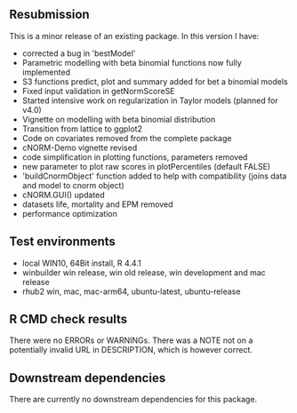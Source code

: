 ## Resubmission
This is a minor release of an existing package. In this version I have:

*    corrected a bug in 'bestModel'
*    Parametric modelling with beta binomial functions now fully implemented
*    S3 functions predict, plot and summary added for bet a binomial models
*    Fixed input validation in getNormScoreSE    
*    Started intensive work on regularization in Taylor models (planned for v4.0)
*    Vignette on modelling with beta binomial distribution
*    Transition from lattice to ggplot2
*    Code on covariates removed from the complete package
*    cNORM-Demo vignette revised
*    code simplification in plotting functions, parameters removed
*    new parameter to plot raw scores in plotPercentiles (default FALSE)
*    'buildCnormObject' function added to help with compatibility (joins data and model
     to cnorm object)
*    cNORM.GUI() updated
*    datasets life, mortality and EPM removed
*    performance optimization


## Test environments
* local WIN10, 64Bit install, R 4.4.1
* winbuilder win release, win old release, win development and mac release
* rhub2 win, mac, mac-arm64, ubuntu-latest, ubuntu-release


## R CMD check results
There were no ERRORs or WARNINGs. There was a NOTE not on a potentially invalid URL in DESCRIPTION,
which is however correct.

## Downstream dependencies
There are currently no downstream dependencies for this package.
